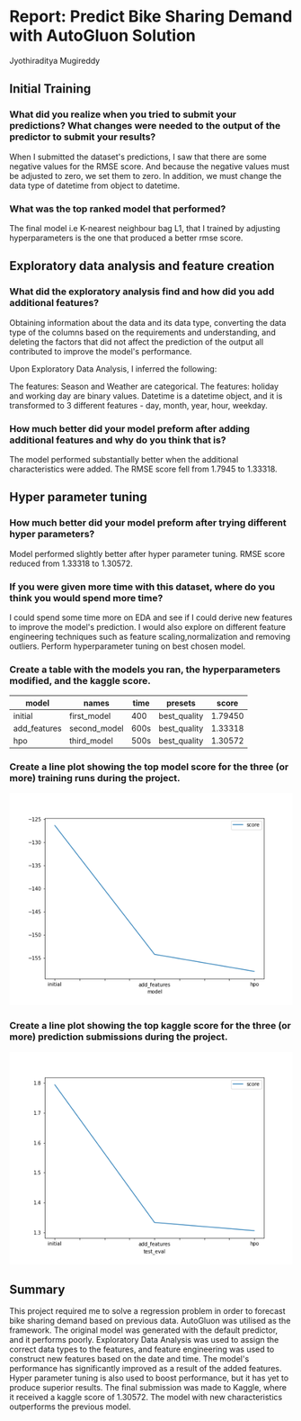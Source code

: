 # Report: Predict Bike Sharing Demand with AutoGluon Solution
Jyothiraditya Mugireddy

## Initial Training
### What did you realize when you tried to submit your predictions? What changes were needed to the output of the predictor to submit your results?
When I submitted the dataset's predictions, I saw that there are some negative values for the RMSE score. And because the negative values must be adjusted to zero, we set them to zero. In addition, we must change the data type of datetime from object to datetime.

### What was the top ranked model that performed?
The final model i.e K-nearest neighbour bag L1, that I trained by adjusting hyperparameters is the one that produced a better rmse score.

## Exploratory data analysis and feature creation
### What did the exploratory analysis find and how did you add additional features?
Obtaining information about the data and its data type, converting the data type of the columns based on the requirements and understanding, and deleting the factors that did not affect the prediction of the output all contributed to improve the model's performance.

Upon Exploratory Data Analysis, I inferred the following:

The features: Season and Weather are categorical.
The features: holiday and working day are binary values.
Datetime is a datetime object, and it is transformed to 3 different features - day, month, year, hour, weekday.

### How much better did your model preform after adding additional features and why do you think that is?
The model performed substantially better when the additional characteristics were added. The RMSE score fell from 1.7945 to 1.33318.

## Hyper parameter tuning
### How much better did your model preform after trying different hyper parameters?
Model performed slightly better after hyper parameter tuning. RMSE score reduced from 1.33318 to 1.30572.

### If you were given more time with this dataset, where do you think you would spend more time?
I could spend some time more on EDA and see if I could derive new features to improve the model's prediction.
I would also explore on different feature engineering techniques such as feature scaling,normalization and removing outliers.
Perform hyperparameter tuning on best chosen model.


### Create a table with the models you ran, the hyperparameters modified, and the kaggle score.

|model|names|time|presets|score|
|--|--|--|--|--|
|initial|first_model|400|best_quality|1.79450|
|add_features|second_model|600s|best_quality|1.33318|
|hpo|third_model|500s|best_quality|1.30572|

### Create a line plot showing the top model score for the three (or more) training runs during the project.


![model_train_score.png](model_train_score.png)

### Create a line plot showing the top kaggle score for the three (or more) prediction submissions during the project.

![model_test_score.png](model_test_score.png)

## Summary
This project required me to solve a regression problem in order to forecast bike sharing demand based on previous data. AutoGluon was utilised as the framework. The original model was generated with the default predictor, and it performs poorly. Exploratory Data Analysis was used to assign the correct data types to the features, and feature engineering was used to construct new features based on the date and time. The model's performance has significantly improved as a result of the added features. Hyper parameter tuning is also used to boost performance, but it has yet to produce superior results. The final submission was made to Kaggle, where it received a kaggle score of 1.30572. The model with new characteristics outperforms the previous model.
